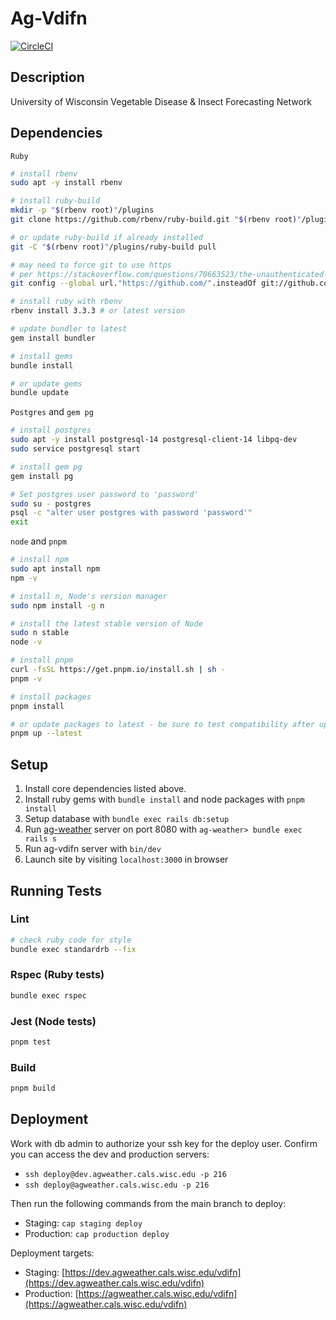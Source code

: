 # Ag-Vdifn

[![CircleCI](https://dl.circleci.com/status-badge/img/gh/uwent/ag-vdifn/tree/main.svg?style=svg)](https://dl.circleci.com/status-badge/redirect/gh/uwent/ag-vdifn/tree/main)

## Description

University of Wisconsin Vegetable Disease & Insect Forecasting Network

## Dependencies

`Ruby`
```bash
# install rbenv
sudo apt -y install rbenv

# install ruby-build
mkdir -p "$(rbenv root)"/plugins
git clone https://github.com/rbenv/ruby-build.git "$(rbenv root)"/plugins/ruby-build

# or update ruby-build if already installed
git -C "$(rbenv root)"/plugins/ruby-build pull

# may need to force git to use https
# per https://stackoverflow.com/questions/70663523/the-unauthenticated-git-protocol-on-port-9418-is-no-longer-supported
git config --global url."https://github.com/".insteadOf git://github.com/

# install ruby with rbenv
rbenv install 3.3.3 # or latest version

# update bundler to latest
gem install bundler

# install gems
bundle install

# or update gems
bundle update
```

`Postgres` and `gem pg`
```bash
# install postgres
sudo apt -y install postgresql-14 postgresql-client-14 libpq-dev
sudo service postgresql start

# install gem pg
gem install pg

# Set postgres user password to 'password'
sudo su - postgres
psql -c "alter user postgres with password 'password'"
exit
```

`node` and `pnpm`
```bash
# install npm
sudo apt install npm
npm -v

# install n, Node's version manager
sudo npm install -g n

# install the latest stable version of Node
sudo n stable
node -v

# install pnpm
curl -fsSL https://get.pnpm.io/install.sh | sh -
pnpm -v

# install packages
pnpm install

# or update packages to latest - be sure to test compatibility after updates
pnpm up --latest
```

## Setup

1. Install core dependencies listed above.
2. Install ruby gems with `bundle install` and node packages with `pnpm install`
3. Setup database with `bundle exec rails db:setup`
4. Run [ag-weather](https://github.com/uwent/ag-weather) server on port 8080 with `ag-weather> bundle exec rails s`
5. Run ag-vdifn server with `bin/dev`
6. Launch site by visiting `localhost:3000` in browser

## Running Tests

### Lint

```bash
# check ruby code for style
bundle exec standardrb --fix
```

### Rspec (Ruby tests)

```bash
bundle exec rspec
```

### Jest (Node tests)

```bash
pnpm test
```

### Build

```bash
pnpm build
```

## Deployment

Work with db admin to authorize your ssh key for the deploy user. Confirm you can access the dev and production servers:

* `ssh deploy@dev.agweather.cals.wisc.edu -p 216`
* `ssh deploy@agweather.cals.wisc.edu -p 216`

Then run the following commands from the main branch to deploy:

* Staging: `cap staging deploy`
* Production: `cap production deploy`

Deployment targets:

* Staging: [https://dev.agweather.cals.wisc.edu/vdifn](https://dev.agweather.cals.wisc.edu/vdifn)
* Production: [https://agweather.cals.wisc.edu/vdifn](https://agweather.cals.wisc.edu/vdifn)
